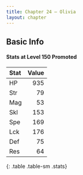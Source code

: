 ```yaml
---
title: Chapter 24 — Olivia
layout: chapter
---
```


## Basic Info

#### Stats at Level 150 Promoted

| Stat | Value |
| :--- | ----: |
| HP   |   935 |
| Str  |    79 |
| Mag  |    53 |
| Skl  |   153 |
| Spe  |   169 |
| Lck  |   176 |
| Def  |    75 |
| Res  |    64 |
{: .table .table-sm .stats}
